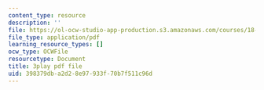 ```yaml
---
content_type: resource
description: ''
file: https://ol-ocw-studio-app-production.s3.amazonaws.com/courses/18-01sc-single-variable-calculus-fall-2010/398379dba2d28e97933f70b7f511c96d_wezQdmwolMU.pdf
file_type: application/pdf
learning_resource_types: []
ocw_type: OCWFile
resourcetype: Document
title: 3play pdf file
uid: 398379db-a2d2-8e97-933f-70b7f511c96d
---
```

